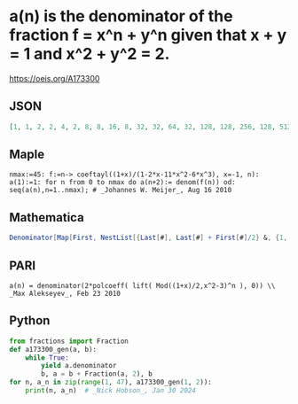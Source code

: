 # a\(n\) is the denominator of the fraction f \= x^n \+ y^n given that x \+ y \= 1 and x^2 \+ y^2 \= 2\.
https://oeis.org/A173300
## JSON
```JSON
[1, 1, 2, 2, 4, 2, 8, 8, 16, 8, 32, 32, 64, 32, 128, 128, 256, 128, 512, 512, 1024, 512, 2048, 2048, 4096, 2048, 8192, 8192, 16384, 8192, 32768, 32768, 65536, 32768, 131072, 131072, 262144, 131072, 524288, 524288, 1048576, 524288, 2097152, 2097152, 4194304, 2097152]
```
## Maple
```Maple
nmax:=45: f:=n-> coeftayl((1+x)/(1-2*x-11*x^2-6*x^3), x=-1, n): a(1):=1: for n from 0 to nmax do a(n+2):= denom(f(n)) od: seq(a(n),n=1..nmax); # _Johannes W. Meijer_, Aug 16 2010
```
## Mathematica
```Mathematica
Denominator[Map[First, NestList[{Last[#], Last[#] + First[#]/2} &, {1, 2}, 50]]] (* _Paolo Xausa_, Feb 01 2024, after _Nick Hobson_ *)
```
## PARI
```PARI
a(n) = denominator(2*polcoeff( lift( Mod((1+x)/2,x^2-3)^n ), 0)) \\ _Max Alekseyev_, Feb 23 2010
```
## Python
```Python
from fractions import Fraction
def a173300_gen(a, b):
    while True:
        yield a.denominator
        b, a = b + Fraction(a, 2), b
for n, a_n in zip(range(1, 47), a173300_gen(1, 2)):
    print(n, a_n)  # _Nick Hobson_, Jan 30 2024
```
